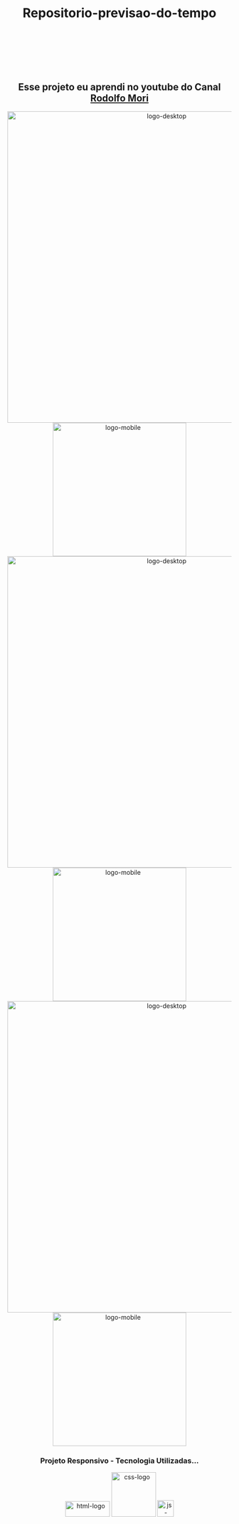 <h1 align="center" > Repositorio-previsao-do-tempo <h1>
<br>
<br>
  
<h2 align="center"> Esse projeto eu aprendi no youtube do Canal <a href="https://www.youtube.com/c/RodolfoMori">Rodolfo Mori </a></h2>

<section align="center">
  <img src="https://github.com/Griuzaki/Repositorio-previsao-do-tempo/blob/master/asset/desktop.png?raw=true" alt="logo-desktop" width="700"/>
  <img src="https://github.com/Griuzaki/Repositorio-previsao-do-tempo/blob/master/asset/Mobile%20%20(1).png?raw=true" alt="logo-mobile" height="300"/>
  
  <img src="https://github.com/Griuzaki/Repositorio-previsao-do-tempo/blob/master/asset/desktop%20(2).png?raw=true" alt="logo-desktop" width="700"/>
  <img src="https://github.com/Griuzaki/Repositorio-previsao-do-tempo/blob/master/asset/Mobile%20(2).png?raw=true" alt="logo-mobile" height="300"/>
  
  <img src="https://github.com/Griuzaki/Repositorio-previsao-do-tempo/blob/master/asset/desktop%20(3).png?raw=true" alt="logo-desktop" width="700"/>
  <img src="https://github.com/Griuzaki/Repositorio-previsao-do-tempo/blob/master/asset/Mobile%20(3).png?raw=true" alt="logo-mobile" height="300"/>
</section>

<h3 align="center" >Projeto Responsivo - Tecnologia Utilizadas...</h3> 

<section align="center" padding="30px">
  
  <img height="35px" width="100px" src="https://img.shields.io/badge/HTML5-E34F26?style=for-the-badge&logo=html5&logoColor=white" alt="html-logo"/>
  <img width="100px" src="https://img.shields.io/badge/CSS3-1572B6?style=for-the-badge&logo=css3&logoColor=white" alt="css-logo"/>
  <img height="37px" src="https://img.shields.io/badge/JavaScript-F7DF1E?style=for-the-badge&logo=javascript&logoColor=black" alt="js-logo">
</section>

